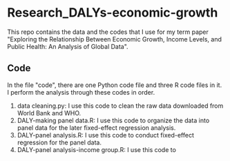 # Research_DALYs-economic-growth
This repo contains the data and the codes that I use for my term paper "Exploring the Relationship Between Economic Growth, Income Levels, and Public Health: An Analysis of Global Data".

## Code
In the file "code", there are one Python code file and three R code files in it. I perform the analysis through these codes in order.
1. data cleaning.py: I use this code to clean the raw data downloaded from World Bank and WHO.
2. DALY-making panel data.R: I use this code to organize the data into panel data for the later fixed-effect regression analysis.
3. DALY-panel analysis.R: I use this code to conduct fixed-effect regression for the panel data.
4. DALY-panel analysis-income group.R: I use this code to 
